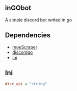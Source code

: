 ## inGObot

A simple discord bot writed in go


## Dependencies

- [moeScraper](https://github.com/Fefefo/moeScraper)
- [discordgo](https://github.com/bwmarrin/discordgo)
- [ini](https://github.com/go-ini/ini/tree/v1.60.0)


## Ini

```ini
disc_api = "string"
```
